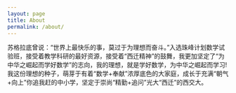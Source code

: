```yaml
---
layout: page
title: About
permalink: /about/
---
```


苏格拉底曾说：“世界上最快乐的事，莫过于为理想而奋斗。”入选珠峰计划数学试验班，接受着教学科研的最好资源，接受着“西迁精神”的鼓舞，我更加坚定了“为中华之崛起而学好数学”的志向，我的理想，就是学好数学，为中华之崛起而学习!我这份理想的种子，萌芽于有着“数学+奉献”浓厚底色的大家庭，成长于充满“朝气+向上”你追我赶的中小学，坚定于崇尚“精勤+追问”光大“西迁”的西交大。

